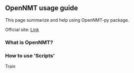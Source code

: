 ## OpenNMT usage guide

This page summarize and help using OpenNMT-py package.

Official site: [Link](opennmt.net/OpenNMT-py/index.html)

### What is OpenNMT?

### How to use 'Scripts'

Train

```markdown
